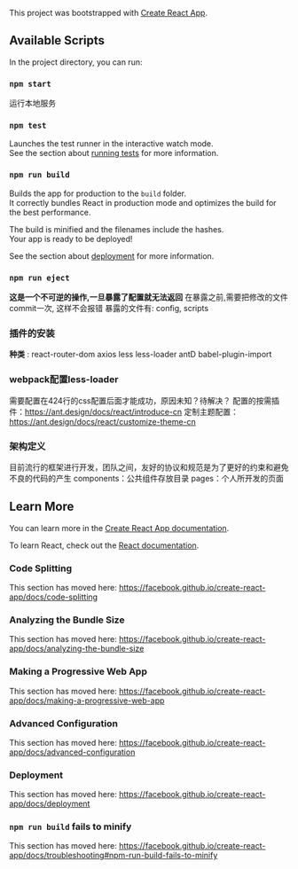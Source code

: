 This project was bootstrapped with [Create React App](https://github.com/facebook/create-react-app).

## Available Scripts

In the project directory, you can run:

### `npm start`
运行本地服务

### `npm test`

Launches the test runner in the interactive watch mode.<br>
See the section about [running tests](https://facebook.github.io/create-react-app/docs/running-tests) for more information.

### `npm run build`

Builds the app for production to the `build` folder.<br>
It correctly bundles React in production mode and optimizes the build for the best performance.

The build is minified and the filenames include the hashes.<br>
Your app is ready to be deployed!

See the section about [deployment](https://facebook.github.io/create-react-app/docs/deployment) for more information.

### `npm run eject`

**这是一个不可逆的操作,一旦暴露了配置就无法返回**
在暴露之前,需要把修改的文件commit一次, 这样不会报错
暴露的文件有: config, scripts

### 插件的安装
**种类** : react-router-dom axios less less-loader antD  babel-plugin-import

### webpack配置less-loader
需要配置在424行的css配置后面才能成功，原因未知？待解决？
配置的按需插件：https://ant.design/docs/react/introduce-cn
定制主题配置： https://ant.design/docs/react/customize-theme-cn

### 架构定义
目前流行的框架进行开发，团队之间，友好的协议和规范是为了更好的约束和避免不良的代码的产生
components：公共组件存放目录
pages：个人所开发的页面


## Learn More

You can learn more in the [Create React App documentation](https://facebook.github.io/create-react-app/docs/getting-started).

To learn React, check out the [React documentation](https://reactjs.org/).

### Code Splitting

This section has moved here: https://facebook.github.io/create-react-app/docs/code-splitting

### Analyzing the Bundle Size

This section has moved here: https://facebook.github.io/create-react-app/docs/analyzing-the-bundle-size

### Making a Progressive Web App

This section has moved here: https://facebook.github.io/create-react-app/docs/making-a-progressive-web-app

### Advanced Configuration

This section has moved here: https://facebook.github.io/create-react-app/docs/advanced-configuration

### Deployment

This section has moved here: https://facebook.github.io/create-react-app/docs/deployment

### `npm run build` fails to minify

This section has moved here: https://facebook.github.io/create-react-app/docs/troubleshooting#npm-run-build-fails-to-minify
